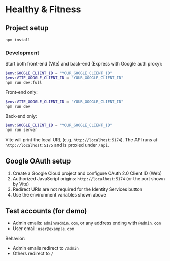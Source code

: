 # Healthy & Fitness

## Project setup

```powershell
npm install
```

### Development

Start both front-end (Vite) and back-end (Express with Google auth proxy):

```powershell
$env:GOOGLE_CLIENT_ID = "YOUR_GOOGLE_CLIENT_ID"
$env:VITE_GOOGLE_CLIENT_ID = "YOUR_GOOGLE_CLIENT_ID"
npm run dev:full
```

Front-end only:

```powershell
$env:VITE_GOOGLE_CLIENT_ID = "YOUR_GOOGLE_CLIENT_ID"
npm run dev
```

Back-end only:

```powershell
$env:GOOGLE_CLIENT_ID = "YOUR_GOOGLE_CLIENT_ID"
npm run server
```

Vite will print the local URL (e.g. `http://localhost:5174`). The API runs at `http://localhost:5175` and is proxied under `/api`.

## Google OAuth setup

1. Create a Google Cloud project and configure OAuth 2.0 Client ID (Web)
2. Authorized JavaScript origins: `http://localhost:5174` (or the port shown by Vite)
3. Redirect URIs are not required for the Identity Services button
4. Use the environment variables shown above

## Test accounts (for demo)

- Admin emails: `admin@admin.com`, or any address ending with `@admin.com`
- User email: `user@example.com`

Behavior:
- Admin emails redirect to `/admin`
- Others redirect to `/`
